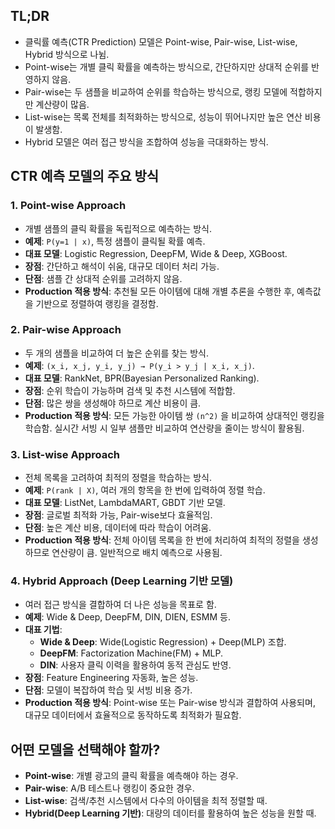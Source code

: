 ## TL;DR

- 클릭률 예측(CTR Prediction) 모델은 Point-wise, Pair-wise, List-wise, Hybrid 방식으로 나뉨.
- Point-wise는 개별 클릭 확률을 예측하는 방식으로, 간단하지만 상대적 순위를 반영하지 않음.
- Pair-wise는 두 샘플을 비교하여 순위를 학습하는 방식으로, 랭킹 모델에 적합하지만 계산량이 많음.
- List-wise는 목록 전체를 최적화하는 방식으로, 성능이 뛰어나지만 높은 연산 비용이 발생함.
- Hybrid 모델은 여러 접근 방식을 조합하여 성능을 극대화하는 방식.

## CTR 예측 모델의 주요 방식

### 1. Point-wise Approach

- 개별 샘플의 클릭 확률을 독립적으로 예측하는 방식.
- **예제**: `P(y=1 | x)`, 특정 샘플이 클릭될 확률 예측.
- **대표 모델**: Logistic Regression, DeepFM, Wide & Deep, XGBoost.
- **장점**: 간단하고 해석이 쉬움, 대규모 데이터 처리 가능.
- **단점**: 샘플 간 상대적 순위를 고려하지 않음.
- **Production 적용 방식**: 추천될 모든 아이템에 대해 개별 추론을 수행한 후, 예측값을 기반으로 정렬하여 랭킹을 결정함.

### 2. Pair-wise Approach

- 두 개의 샘플을 비교하여 더 높은 순위를 찾는 방식.
- **예제**: `(x_i, x_j, y_i, y_j) → P(y_i > y_j | x_i, x_j)`.
- **대표 모델**: RankNet, BPR(Bayesian Personalized Ranking).
- **장점**: 순위 학습이 가능하며 검색 및 추천 시스템에 적합함.
- **단점**: 많은 쌍을 생성해야 하므로 계산 비용이 큼.
- **Production 적용 방식**: 모든 가능한 아이템 쌍 `(n^2)` 을 비교하여 상대적인 랭킹을 학습함. 실시간 서빙 시 일부 샘플만 비교하여 연산량을 줄이는 방식이 활용됨.

### 3. List-wise Approach

- 전체 목록을 고려하여 최적의 정렬을 학습하는 방식.
- **예제**: `P(rank | X)`, 여러 개의 항목을 한 번에 입력하여 정렬 학습.
- **대표 모델**: ListNet, LambdaMART, GBDT 기반 모델.
- **장점**: 글로벌 최적화 가능, Pair-wise보다 효율적임.
- **단점**: 높은 계산 비용, 데이터에 따라 학습이 어려움.
- **Production 적용 방식**: 전체 아이템 목록을 한 번에 처리하여 최적의 정렬을 생성하므로 연산량이 큼. 일반적으로 배치 예측으로 사용됨.

### 4. Hybrid Approach (Deep Learning 기반 모델)

- 여러 접근 방식을 결합하여 더 나은 성능을 목표로 함.
- **예제**: Wide & Deep, DeepFM, DIN, DIEN, ESMM 등.
- **대표 기법**:
    - **Wide & Deep**: Wide(Logistic Regression) + Deep(MLP) 조합.
    - **DeepFM**: Factorization Machine(FM) + MLP.
    - **DIN**: 사용자 클릭 이력을 활용하여 동적 관심도 반영.
- **장점**: Feature Engineering 자동화, 높은 성능.
- **단점**: 모델이 복잡하여 학습 및 서빙 비용 증가.
- **Production 적용 방식**: Point-wise 또는 Pair-wise 방식과 결합하여 사용되며, 대규모 데이터에서 효율적으로 동작하도록 최적화가 필요함.

## 어떤 모델을 선택해야 할까?

- **Point-wise**: 개별 광고의 클릭 확률을 예측해야 하는 경우.
- **Pair-wise**: A/B 테스트나 랭킹이 중요한 경우.
- **List-wise**: 검색/추천 시스템에서 다수의 아이템을 최적 정렬할 때.
- **Hybrid(Deep Learning 기반)**: 대량의 데이터를 활용하여 높은 성능을 원할 때.
